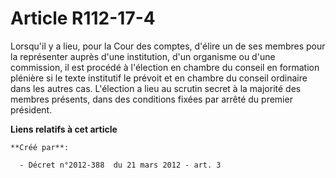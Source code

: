 # Article R112-17-4

Lorsqu'il y a lieu, pour la Cour des comptes, d'élire un de ses membres pour la représenter auprès d'une institution, d'un
organisme ou d'une commission, il est procédé à l'élection en chambre du conseil en formation plénière si le texte institutif
le prévoit et en chambre du conseil ordinaire dans les autres cas. L'élection a lieu au scrutin secret à la majorité des
membres présents, dans des conditions fixées par arrêté du premier président.

**Liens relatifs à cet article**

	**Créé par**:

	  - Décret n°2012-388  du 21 mars 2012 - art. 3
